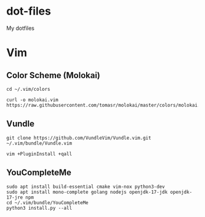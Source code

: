 # dot-files
My dotfiles

# Vim

## Color Scheme (Molokai)

```
cd ~/.vim/colors
```

```
curl -o molokai.vim https://raw.githubusercontent.com/tomasr/molokai/master/colors/molokai.vim
```

## Vundle

```
git clone https://github.com/VundleVim/Vundle.vim.git ~/.vim/bundle/Vundle.vim
```

```
vim +PluginInstall +qall
```


## YouCompleteMe

```
sudo apt install build-essential cmake vim-nox python3-dev
sudo apt install mono-complete golang nodejs openjdk-17-jdk openjdk-17-jre npm
cd ~/.vim/bundle/YouCompleteMe
python3 install.py --all
```

